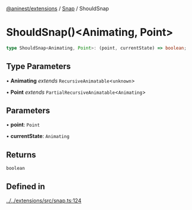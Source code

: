[@aninest/extensions](../../index.md) / [Snap](../index.md) / ShouldSnap

# ShouldSnap()\<Animating, Point\>

```ts
type ShouldSnap<Animating, Point>: (point, currentState) => boolean;
```

## Type Parameters

• **Animating** *extends* `RecursiveAnimatable`\<`unknown`\>

• **Point** *extends* `PartialRecursiveAnimatable`\<`Animating`\>

## Parameters

• **point**: `Point`

• **currentState**: `Animating`

## Returns

`boolean`

## Defined in

[../../extensions/src/snap.ts:124](https://github.com/zphrs/aninest/blob/638398f3759b1c9c8747db3d93d805b9d84d9bf5/extensions/src/snap.ts#L124)
